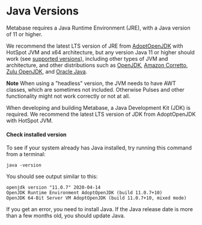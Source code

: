 # Java Versions

Metabase requires a Java Runtime Environment (JRE), with a Java version of 11 or higher.

We recommend the latest LTS version of JRE from [AdoptOpenJDK](https://adoptopenjdk.net/releases.html) with HotSpot JVM and x64 architecture, but any version Java 11 or higher should work (see [supported versions](https://adoptopenjdk.net/support.html)), including other types of JVM and architecture, and other distributions such as [OpenJDK](https://openjdk.java.net/), [Amazon Corretto](https://aws.amazon.com/corretto/), [Zulu OpenJDK](https://www.azul.com/downloads/zulu-community), and [Oracle Java](https://www.java.com/).

**Note** When using a "headless" version, the JVM needs to have AWT classes, which are sometimes not included. Otherwise Pulses and other functionality might not work correctly or not at all.

When developing and building Metabase, a Java Development Kit (JDK) is required. We recommend the latest LTS version of JDK from AdoptOpenJDK with HotSpot JVM.

#### Check installed version

To see if your system already has Java installed, try running this command from a terminal:

```
java -version
```

You should see output similar to this:

    openjdk version "11.0.7" 2020-04-14
    OpenJDK Runtime Environment AdoptOpenJDK (build 11.0.7+10)
    OpenJDK 64-Bit Server VM AdoptOpenJDK (build 11.0.7+10, mixed mode)

If you get an error, you need to install Java. If the Java release date is more than a few months old, you should update Java.
